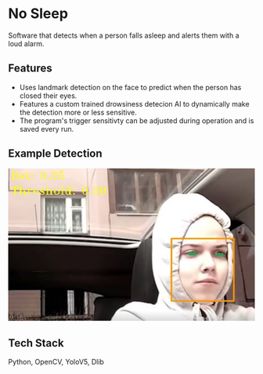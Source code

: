 
# No Sleep

Software that detects when a person falls asleep and alerts them with a loud alarm.



## Features

- Uses landmark detection on the face to predict when the person has closed their eyes.
- Features a custom trained drowsiness detecion AI to dynamically make the detection more or less sensitive.
- The program's trigger sensitivty can be adjusted during operation and is saved every run. 

## Example Detection
<p float="left">
<img src="readme_imgs/Detection_Example.jpg" width="650"/>
</p>



## Tech Stack
Python, OpenCV, YoloV5, Dlib 



